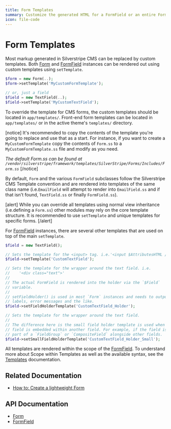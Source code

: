 ```yaml
---
title: Form Templates
summary: Customize the generated HTML for a FormField or an entire Form.
icon: file-code
---
```


# Form Templates

Most markup generated in Silverstripe CMS can be replaced by custom templates. Both [Form](api:SilverStripe\Forms\Form) and [FormField](api:SilverStripe\Forms\FormField) instances
can be rendered out using custom templates using `setTemplate`.


```php
$form = new Form(..);
$form->setTemplate('MyCustomFormTemplate');

// or, just a field
$field = new TextField(..);
$field->setTemplate('MyCustomTextField');
```

To override the template for CMS forms, the custom templates should be located in `app/templates/`. Front-end form templates can be located in `app/templates/` or in the active theme's `templates/` directory.

[notice]
It's recommended to copy the contents of the template you're going to replace and use that as a start. For instance, if
you want to create a `MyCustomFormTemplate` copy the contents of `Form.ss` to a `MyCustomFormTemplate.ss` file and 
modify as you need.

*The default Form.ss can be found at `/vendor/silverstripe/framework/templates/SilverStripe/Forms/Includes/Form.ss`*
[/notice]

By default, `Form` and the various `FormField` subclasses follow the Silverstripe CMS Template convention and are rendered into templates of the same
class name (i.e.`EmailField` will attempt to render into `EmailField.ss` and if that isn't found, `TextField.ss` or
finally `FormField.ss`).

[alert]
While you can override all templates using normal view inheritance (i.e.defining a `Form.ss`) other modules may rely on
the core template structure. It is recommended to use `setTemplate` and unique templates for specific forms.
[/alert]

For [FormField](api:SilverStripe\Forms\FormField) instances, there are several other templates that are used on top of the main `setTemplate`.


```php
$field = new TextField();

// Sets the template for the <input> tag. i.e.'<input $AttributesHTML />'
$field->setTemplate('CustomTextField');

// Sets the template for the wrapper around the text field. i.e.
//    '<div class="text">'
//
// The actual FormField is rendered into the holder via the `$Field` 
// variable.
//
// setFieldHolder() is used in most `Form` instances and needs to output 
// labels, error messages and the like.
$field->setFieldHolderTemplate('CustomTextField_Holder');

// Sets the template for the wrapper around the text field.
//
// The difference here is the small field holder template is used when the 
// field is embedded within another field. For example, if the field is 
// part of a `FieldGroup` or `CompositeField` alongside other fields.
$field->setSmallFieldHolderTemplate('CustomTextField_Holder_Small');
```

All templates are rendered within the scope of the [FormField](api:SilverStripe\Forms\FormField). To understand more about Scope within Templates as 
well as the available syntax, see the [Templates](../templates) documentation.

## Related Documentation

* [How to: Create a lightweight Form](how_tos/lightweight_form)

## API Documentation

* [Form](api:SilverStripe\Forms\Form)
* [FormField](api:SilverStripe\Forms\FormField)
